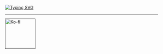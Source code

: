 <a href="https://git.io/typing-svg"><img src="https://readme-typing-svg.demolab.com?font=Fira+Code&duration=3000&pause=500&color=24F700&vCenter=true&multiline=true&repeat=false&width=435&lines=Tom+Rutter;Aspiring+Backend+Developer" alt="Typing SVG" /></a>

<hr>


<a href=" "><img width="100px" alt="Ko-fi" title="Linkedin" src="https://img.shields.io/badge/LinkedIn-0077B5?style=for-the-badge&logo=linkedin&logoColor=white"/></a>
